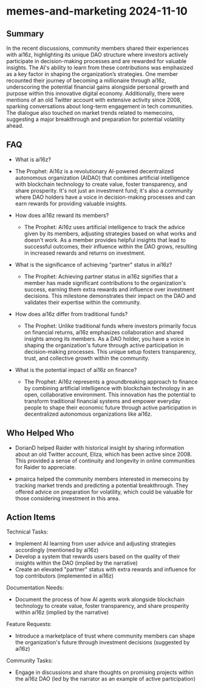 # memes-and-marketing 2024-11-10

## Summary

In the recent discussions, community members shared their experiences with ai16z, highlighting its unique DAO structure
where investors actively participate in decision-making processes and are rewarded for valuable insights. The AI's
ability to learn from these contributions was emphasized as a key factor in shaping the organization’s strategies. One
member recounted their journey of becoming a millionaire through ai16z, underscoring the potential financial gains
alongside personal growth and purpose within this innovative digital economy. Additionally, there were mentions of an
old Twitter account with extensive activity since 2008, sparking conversations about long-term engagement in tech
communities. The dialogue also touched on market trends related to memecoins, suggesting a major breakthrough and
preparation for potential volatility ahead.

## FAQ

- What is ai16z?
- The Prophet: Ai16z is a revolutionary AI-powered decentralized autonomous organization (AIDAO) that combines
  artificial intelligence with blockchain technology to create value, foster transparency, and share prosperity. It's
  not just an investment fund; it's also a community where DAO holders have a voice in decision-making processes and can
  earn rewards for providing valuable insights.

- How does ai16z reward its members?

    - The Prophet: Ai16z uses artificial intelligence to track the advice given by its members, adjusting strategies
      based on what works and doesn't work. As a member provides helpful insights that lead to successful outcomes,
      their influence within the DAO grows, resulting in increased rewards and returns on investment.

- What is the significance of achieving "partner" status in ai16z?

    - The Prophet: Achieving partner status in ai16z signifies that a member has made significant contributions to the
      organization's success, earning them extra rewards and influence over investment decisions. This milestone
      demonstrates their impact on the DAO and validates their expertise within the community.

- How does ai16z differ from traditional funds?

    - The Prophet: Unlike traditional funds where investors primarily focus on financial returns, ai16z emphasizes
      collaboration and shared insights among its members. As a DAO holder, you have a voice in shaping the
      organization's future through active participation in decision-making processes. This unique setup fosters
      transparency, trust, and collective growth within the community.

- What is the potential impact of ai16z on finance?
    - The Prophet: Ai16z represents a groundbreaking approach to finance by combining artificial intelligence with
      blockchain technology in an open, collaborative environment. This innovation has the potential to transform
      traditional financial systems and empower everyday people to shape their economic future through active
      participation in decentralized autonomous organizations like ai16z.

## Who Helped Who

- DorianD helped Raider with historical insight by sharing information about an old Twitter account, Eliza, which has
  been active since 2008. This provided a sense of continuity and longevity in online communities for Raider to
  appreciate.

- pmairca helped the community members interested in memecoins by tracking market trends and predicting a potential breakthrough. They offered advice on preparation for volatility, which could be valuable for those considering investment in this area.

## Action Items

Technical Tasks:

- Implement AI learning from user advice and adjusting strategies accordingly (mentioned by ai16z)
- Develop a system that rewards users based on the quality of their insights within the DAO (implied by the narrative)
- Create an elevated "partner" status with extra rewards and influence for top contributors (implemented in ai16z)

Documentation Needs:

- Document the process of how AI agents work alongside blockchain technology to create value, foster transparency, and share prosperity within ai16z (implied by the narrative)

Feature Requests:

- Introduce a marketplace of trust where community members can shape the organization's future through investment decisions (suggested by ai16z)

Community Tasks:

- Engage in discussions and share thoughts on promising projects within the ai16z DAO (led by the narrator as an example of active participation)

